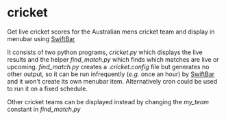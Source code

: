 # cricket
Get live cricket scores for the Australian mens cricket team and display in menubar using [SwiftBar](https://github.com/swiftbar/SwiftBar)

It consists of two python programs, *cricket.py* which displays the live results  and the helper *find_match.py* which finds which matches are live or upcoming. *find_match.py* creates a *.cricket.config* file but generates no other output, so it can be run infrequently (*e.g.* once an hour) by [SwiftBar](https://github.com/swiftbar/SwiftBar) and it won't create its own menubar item. Alternatively cron could be used to run it on a fixed schedule.

Other cricket teams can be displayed instead by changing the *my_team* constant in *find_match.py*
